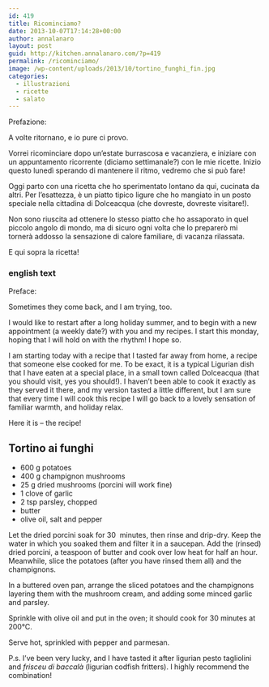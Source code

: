 ```yaml
---
id: 419
title: Ricominciamo?
date: 2013-10-07T17:14:28+00:00
author: annalanaro
layout: post
guid: http://kitchen.annalanaro.com/?p=419
permalink: /ricominciamo/
image: /wp-content/uploads/2013/10/tortino_funghi_fin.jpg
categories:
  - illustrazioni
  - ricette
  - salato
---
```

Prefazione:
  
A volte ritornano, e io pure ci provo.
  
Vorrei ricominciare dopo un&#8217;estate burrascosa e vacanziera, e iniziare con un appuntamento ricorrente (diciamo settimanale?) con le mie ricette. Inizio questo lunedì sperando di mantenere il ritmo, vedremo che si può fare!

Oggi parto con una ricetta che ho sperimentato lontano da qui, cucinata da altri. Per l&#8217;esattezza, è un piatto tipico ligure che ho mangiato in un posto speciale nella cittadina di Dolceacqua (che dovreste, dovreste visitare!).
  
Non sono riuscita ad ottenere lo stesso piatto che ho assaporato in quel piccolo angolo di mondo, ma di sicuro ogni volta che lo preparerò mi tornerà addosso la sensazione di calore familiare, di vacanza rilassata.

E qui sopra la ricetta!

### english text

Preface:
  
Sometimes they come back, and I am trying, too.
  
I would like to restart after a long holiday summer, and to begin with a new appointment (a weekly date?) with you and my recipes. I start this monday, hoping that I will hold on with the rhythm! I hope so.

I am starting today with a recipe that I tasted far away from home, a recipe that someone else cooked for me. To be exact, it is a typical Ligurian dish that I have eaten at a special place, in a small town called Dolceacqua (that you should visit, yes you should!). I haven&#8217;t been able to cook it exactly as they served it there, and my version tasted a little different, but I am sure that every time I will cook this recipe I will go back to a lovely sensation of familiar warmth, and holiday relax.

Here it is &#8211; the recipe!

## Tortino ai funghi
* 600 g potatoes
* 400 g champignon mushrooms
* 25 g dried mushrooms (porcini will work fine)
* 1 clove of garlic
* 2 tsp parsley, chopped
* butter
* olive oil, salt and pepper

Let the dried porcini soak for 30  minutes, then rinse and drip-dry. Keep the water in which you soaked them and filter it in a saucepan. Add the (rinsed) dried porcini, a teaspoon of butter and cook over low heat for half an hour. Meanwhile, slice the potatoes (after you have rinsed them all) and the champignons.
  
In a buttered oven pan, arrange the sliced potatoes and the champignons layering them with the mushroom cream, and adding some minced garlic and parsley.
  
Sprinkle with olive oil and put in the oven; it should cook for 30 minutes at 200°C.
  
Serve hot, sprinkled with pepper and parmesan.

P.s. I&#8217;ve been very lucky, and I have tasted it after ligurian pesto tagliolini and _frisceu di baccalà_ (ligurian codfish fritters). I highly recommend the combination!